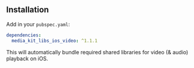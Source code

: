 ## Installation

Add in your `pubspec.yaml`:

```yaml
dependencies:
  media_kit_libs_ios_video: ^1.1.1
```

This will automatically bundle required shared libraries for video (& audio) playback on iOS.

